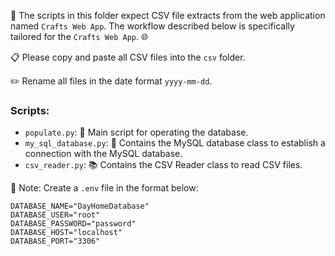 📁 The scripts in this folder expect CSV file extracts from the web application named `Crafts Web App`. The workflow described below is specifically tailored for the `Crafts Web App`. 🌐

📋 Please copy and paste all CSV files into the `csv` folder.

✏️ Rename all files in the date format `yyyy-mm-dd`.

### Scripts:

- `populate.py`: 🚀 Main script for operating the database.
- `my_sql_database.py`: 💾 Contains the MySQL database class to establish a connection with the MySQL database.
- `csv_reader.py`: 📚 Contains the CSV Reader class to read CSV files.

📝 Note: Create a `.env` file in the format below:

```
DATABASE_NAME="DayHomeDatabase"
DATABASE_USER="root"
DATABASE_PASSWORD="password"
DATABASE_HOST="localhost"
DATABASE_PORT="3306"
```
